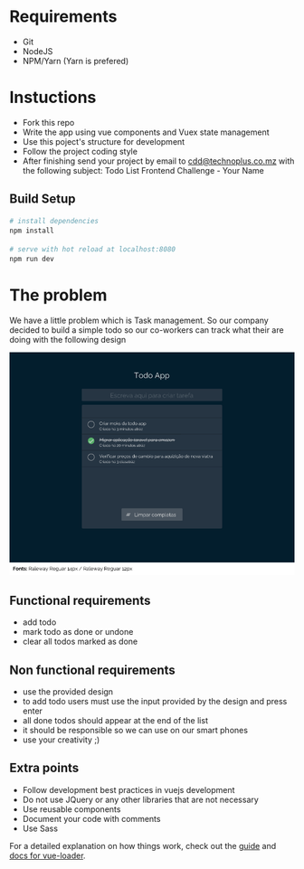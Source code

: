 # Requirements
- Git
- NodeJS
- NPM/Yarn (Yarn is prefered)

# Instuctions
- Fork this repo
- Write the app using vue components and Vuex state management
- Use this poject's structure for development
- Follow the project coding style
- After finishing send your project by email to cdd@technoplus.co.mz with the following 
subject: Todo List Frontend Challenge - Your Name 

## Build Setup

``` bash
# install dependencies
npm install

# serve with hot reload at localhost:8080
npm run dev
```

# The problem
We have a little problem which is Task management.
So our company decided to build a simple todo so our co-workers can track what their are doing
with the following design 

![alt text](todo-app.png)
 
## Functional requirements
- add todo
- mark todo as done or undone
- clear all todos marked as done

## Non functional requirements
- use the provided design
- to add todo users must use the input provided by the design and press enter
- all done todos should appear at the end of the list 
- it should be responsible so we can use on our smart phones
- use your creativity ;)


## Extra points
- Follow development best practices in vuejs development
- Do not use JQuery or any other libraries that are not necessary
- Use reusable components
- Document your code with comments
- Use Sass

For a detailed explanation on how things work, check out the [guide](http://vuejs-templates.github.io/webpack/) and [docs for vue-loader](http://vuejs.github.io/vue-loader).
